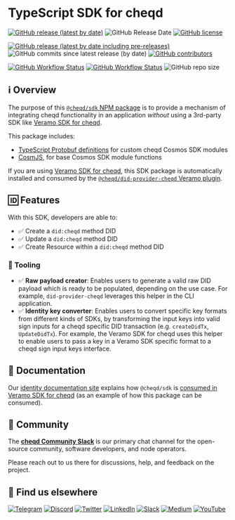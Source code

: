 # TypeScript SDK for cheqd

[![GitHub release (latest by date)](https://img.shields.io/github/v/release/cheqd/sdk?color=green&label=stable%20release&style=flat-square)](https://github.com/cheqd/sdk/releases/latest) ![GitHub Release Date](https://img.shields.io/github/release-date/cheqd/sdk?color=green&style=flat-square) [![GitHub license](https://img.shields.io/github/license/cheqd/sdk?color=blue&style=flat-square)](https://github.com/cheqd/sdk/blob/main/LICENSE)

[![GitHub release (latest by date including pre-releases)](https://img.shields.io/github/v/release/cheqd/sdk?include_prereleases&label=dev%20release&style=flat-square)](https://github.com/cheqd/sdk/releases/) ![GitHub commits since latest release (by date)](https://img.shields.io/github/commits-since/cheqd/sdk/latest?style=flat-square) [![GitHub contributors](https://img.shields.io/github/contributors/cheqd/sdk?label=contributors%20%E2%9D%A4%EF%B8%8F&style=flat-square)](https://github.com/cheqd/sdk/graphs/contributors)

[![GitHub Workflow Status](https://img.shields.io/github/workflow/status/cheqd/sdk/Workflow%20Dispatch?label=workflows&style=flat-square)](https://github.com/cheqd/sdk/actions/workflows/dispatch.yml) [![GitHub Workflow Status](https://img.shields.io/github/workflow/status/cheqd/sdk/CodeQL?label=CodeQL&style=flat-square)](https://github.com/cheqd/sdk/actions/workflows/codeql.yml) ![GitHub repo size](https://img.shields.io/github/repo-size/cheqd/sdk?style=flat-square)

## ℹ️ Overview

The purpose of this [`@cheqd/sdk` NPM package](https://www.npmjs.com/package/@cheqd/sdk) is to provide a mechanism of integrating cheqd functionality in an application *without* using a 3rd-party SDK like [Veramo SDK for cheqd](https://docs.cheqd.io/identity/building-decentralized-identity-apps/veramo-sdk-for-cheqd).

This package includes:

* [TypeScript Protobuf definitions](https://github.com/cheqd/ts-proto) for custom cheqd Cosmos SDK modules
* [CosmJS](https://github.com/cosmos/cosmjs), for base Cosmos SDK module functions

If you are using [Veramo SDK for cheqd](https://docs.cheqd.io/identity/building-decentralized-identity-apps/veramo-sdk-for-cheqd), this SDK package is automatically installed and consumed by the [`@cheqd/did-provider-cheqd` Veramo plugin](https://github.com/cheqd/did-provider-cheqd).

## 🆔 Features

With this SDK, developers are able to:

* ✅ Create a `did:cheqd` method DID
* ✅ Update a `did:cheqd` method DID
* ✅ Create Resource within a `did:cheqd` method DID

### 🧰 Tooling

* ✅ **Raw payload creator**: Enables users to generate a valid raw DID payload which is ready to be populated, depending on the use case. For example, `did-provider-cheqd` leverages this helper in the CLI application.
* ✅ **Identity key converter**: Enables users to convert specific key formats from different kinds of SDKs, by transforming the input keys into valid sign inputs for a cheqd specific DID transaction (e.g. `createDidTx`, `UpdateDidTx`). For example, the Veramo SDK for cheqd uses this helper to enable users to pass a key in a Veramo SDK specific format to a cheqd sign input keys interface.

## 📖 Documentation

Our [identity documentation site](https://docs.cheqd.io/identity/) explains how `@cheqd/sdk` is [consumed in Veramo SDK for cheqd](https://docs.cheqd.io/identity/building-decentralized-identity-apps/veramo-sdk-for-cheqd) (as an example of how this package can be consumed).

## 💬 Community

The [**cheqd Community Slack**](http://cheqd.link/join-cheqd-slack) is our primary chat channel for the open-source community, software developers, and node operators.

Please reach out to us there for discussions, help, and feedback on the project.

## 🙋 Find us elsewhere

[![Telegram](https://img.shields.io/badge/Telegram-2CA5E0?style=for-the-badge\&logo=telegram\&logoColor=white)](https://t.me/cheqd) [![Discord](https://img.shields.io/badge/Discord-7289DA?style=for-the-badge\&logo=discord\&logoColor=white)](http://cheqd.link/discord-github) [![Twitter](https://img.shields.io/badge/Twitter-1DA1F2?style=for-the-badge\&logo=twitter\&logoColor=white)](https://twitter.com/intent/follow?screen\_name=cheqd\_io) [![LinkedIn](https://img.shields.io/badge/LinkedIn-0077B5?style=for-the-badge\&logo=linkedin\&logoColor=white)](http://cheqd.link/linkedin) [![Slack](https://img.shields.io/badge/Slack-4A154B?style=for-the-badge\&logo=slack\&logoColor=white)](http://cheqd.link/join-cheqd-slack) [![Medium](https://img.shields.io/badge/Medium-12100E?style=for-the-badge\&logo=medium\&logoColor=white)](https://blog.cheqd.io) [![YouTube](https://img.shields.io/badge/YouTube-FF0000?style=for-the-badge\&logo=youtube\&logoColor=white)](https://www.youtube.com/channel/UCBUGvvH6t3BAYo5u41hJPzw/)
